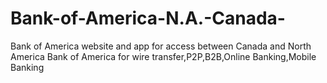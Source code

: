 # Bank-of-America-N.A.-Canada-
Bank of America website and app for access between Canada and North America Bank of America for wire transfer,P2P,B2B,Online Banking,Mobile Banking
